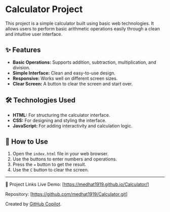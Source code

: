 # Calculator Project

This project is a simple calculator built using basic web technologies. It allows users to perform basic arithmetic operations easily through a clean and intuitive user interface.

## ✨ Features

- **Basic Operations:** Supports addition, subtraction, multiplication, and division.
- **Simple Interface:** Clean and easy-to-use design.
- **Responsive:** Works well on different screen sizes.
- **Clear Screen:** A button to clear the screen and start over.

## 🛠️ Technologies Used

- **HTML:** For structuring the calculator interface.
- **CSS:** For designing and styling the interface.
- **JavaScript:** For adding interactivity and calculation logic.

## 🚀 How to Use

1.  Open the `index.html` file in your web browser.
2.  Use the buttons to enter numbers and operations.
3.  Press the `=` button to get the result.
4.  Use the `C` button to clear the screen.

---
🔗 Project Links
Live Demo: [https://medhat1919.github.io/Calculator/]

Repository: [https://github.com/medhat1919/Calculator.git]

 
Created by [GitHub Copilot](https://copilot.github.com/).

